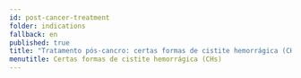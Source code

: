```yaml
---
id: post-cancer-treatment
folder: indications
fallback: en
published: true
title: "Tratamento pós-cancro: certas formas de cistite hemorrágica (CHs)"
menutitle: Certas formas de cistite hemorrágica (CHs)
---
```


